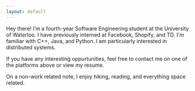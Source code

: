 ```yaml
---
layout: default
---
```


Hey there! I’m a fourth-year Software Engineering student at the University of Waterloo. I have previously interned at Facebook, Shopify, and TD. I'm familiar with C++, Java, and Python. I am particularly interested in distributed systems.

If you have any interesting oppurtunities, feel free to contact me on one of the platforms above or view my resume.

On a non-work related note, I enjoy hiking, reading, and everything space related. 